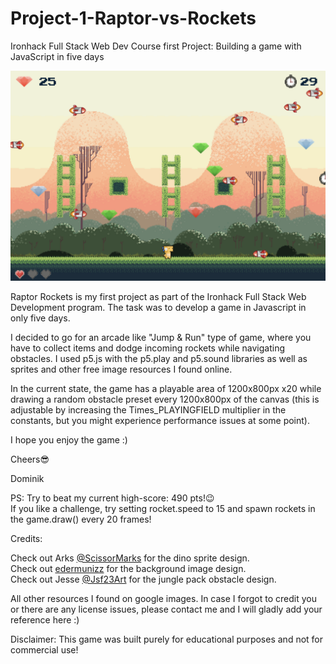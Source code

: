 # Project-1-Raptor-vs-Rockets
Ironhack Full Stack Web Dev Course first Project: Building a game with JavaScript in five days

![alt text](raptor_rockets.png?raw=true "Raptor Rockets")

Raptor Rockets is my first project as part of the Ironhack Full Stack Web Development program. The task was to develop a game
in Javascript in only five days.

I decided to go for an arcade like "Jump & Run" type of game, where you have to collect items and dodge incoming rockets
while navigating obstacles. I used p5.js with the p5.play and p5.sound libraries as well as sprites and other free image
resources I found online.

In the current state, the game has a playable area of 1200x800px x20 while drawing a random obstacle preset every 1200x800px
of the canvas (this is adjustable by increasing the Times_PLAYINGFIELD multiplier in the constants, but you might experience
performance issues at some point).

I hope you enjoy the game :)

Cheers😎

Dominik

PS: Try to beat my current high-score: 490 pts!😉\
If you like a challenge, try setting rocket.speed to 15 and spawn rockets in the game.draw() every 20 frames!


Credits:

Check out Arks [@ScissorMarks](https://twitter.com/scissormarks "@ScissorMarks") for the dino sprite design.\
Check out [edermunizz](https://edermunizz.itch.io/free-pixel-art-hill) for the background image design.\
Check out Jesse [@Jsf23Art](https://twitter.com/Jsf23Art) for the jungle pack obstacle design.

All other resources I found on google images. In case I forgot to credit you or there are any license issues, please contact
me and I will gladly add your reference here :)

Disclaimer: This game was built purely for educational purposes and not for commercial use!
